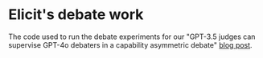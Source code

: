 # Elicit's debate work

The code used to run the debate experiments for our "GPT-3.5 judges can supervise GPT-4o debaters in a capability asymmetric debate" [blog post](https://www.lesswrong.com/posts/DgKyDTKeGcisEGCnH/gpt-3-5-judges-can-supervise-gpt-4o-debaters-in-capability).
